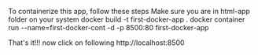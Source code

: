 To containerize this app, follow these steps
Make sure you are in html-app folder on your system
docker build -t first-docker-app .
docker container run --name=first-docker-cont -d -p 8500:80 first-docker-app

That's it!!! now click on following
http://localhost:8500
